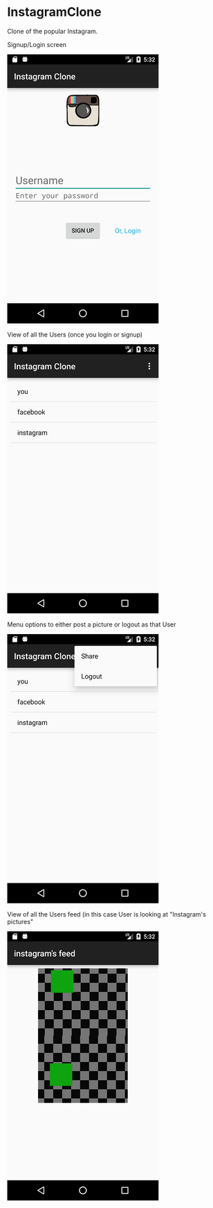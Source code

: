 # InstagramClone
Clone of the popular Instagram.

Signup/Login screen 


![alt text](screenshots/Screenshot1.png "Description goes here")

View of all the Users (once you login or signup)

![alt text](screenshots/Screenshot2.png "Description goes here")


Menu options to either post a picture or logout as that User

![alt text](screenshots/Screenshot3.png "Description goes here")


View of all the Users feed (in this case User is looking at "Instagram's pictures"

![alt text](screenshots/Screenshot4.png "Description goes here")

